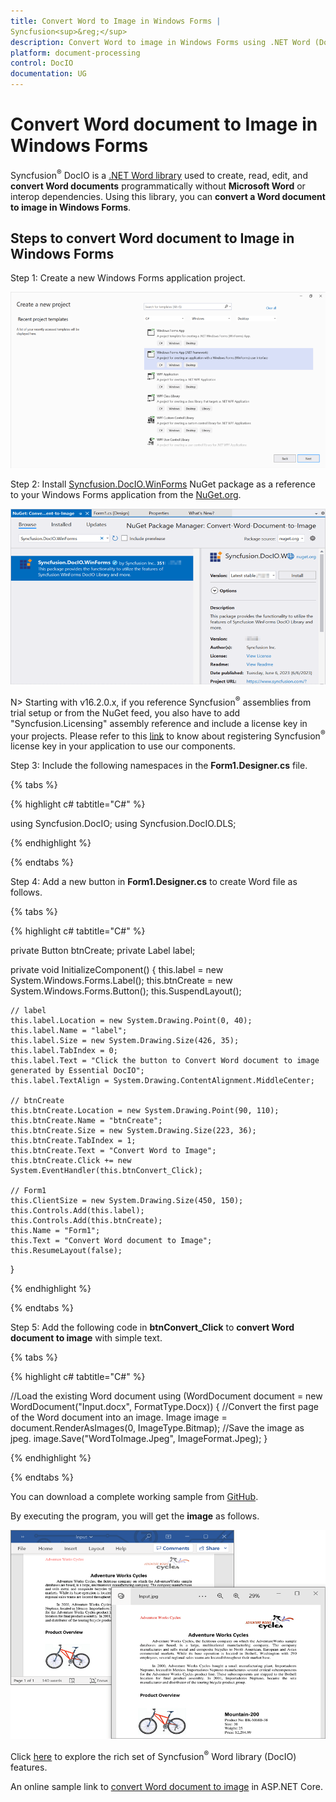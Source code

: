 ```yaml
---
title: Convert Word to Image in Windows Forms | 
Syncfusion<sup>&reg;</sup> 
description: Convert Word to image in Windows Forms using .NET Word (DocIO) library without Microsoft Word or interop dependencies.
platform: document-processing
control: DocIO
documentation: UG
---
```


# Convert Word document to Image in Windows Forms


Syncfusion<sup>&reg;</sup> DocIO is a [.NET Word library](https://www.syncfusion.com/document-processing/word-framework/net/word-library) used to create, read, edit, and **convert Word documents** programmatically without **Microsoft Word** or interop dependencies. Using this library, you can **convert a Word document to image in Windows Forms**.

## Steps to convert Word document to Image in Windows Forms

Step 1: Create a new Windows Forms application project.

![Create Windows Forms application in Visual Studio](Windows-Forms_images/Create-Project-WordtoPDF.png)

Step 2: Install [Syncfusion.DocIO.WinForms](https://www.nuget.org/packages/Syncfusion.DocIO.WinForms) NuGet package as a reference to your Windows Forms application from the [NuGet.org](https://www.nuget.org/).

![InstallSyncfusion.DocIO.WinForms NuGet package](Windows-Forms_images/Nuget-Package-WordtoImage.png)

N> Starting with v16.2.0.x, if you reference 
Syncfusion<sup>&reg;</sup> assemblies from trial setup or from the NuGet feed, you also have to add "Syncfusion.Licensing" assembly reference and include a license key in your projects. Please refer to this [link](https://help.syncfusion.com/common/essential-studio/licensing/overview) to know about registering 
Syncfusion<sup>&reg;</sup> license key in your application to use our components.

Step 3: Include the following namespaces in the **Form1.Designer.cs** file.

{% tabs %}

{% highlight c# tabtitle="C#" %}

using Syncfusion.DocIO;
using Syncfusion.DocIO.DLS;

{% endhighlight %}

{% endtabs %}

Step 4: Add a new button in **Form1.Designer.cs** to create Word file as follows.

{% tabs %}

{% highlight c# tabtitle="C#" %}

private Button btnCreate;
private Label label;

private void InitializeComponent()
{
    this.label = new System.Windows.Forms.Label();
    this.btnCreate = new System.Windows.Forms.Button();
    this.SuspendLayout();

    // label
    this.label.Location = new System.Drawing.Point(0, 40);
    this.label.Name = "label";
    this.label.Size = new System.Drawing.Size(426, 35);
    this.label.TabIndex = 0;
    this.label.Text = "Click the button to Convert Word document to image generated by Essential DocIO";
    this.label.TextAlign = System.Drawing.ContentAlignment.MiddleCenter;

    // btnCreate 
    this.btnCreate.Location = new System.Drawing.Point(90, 110);
    this.btnCreate.Name = "btnCreate";
    this.btnCreate.Size = new System.Drawing.Size(223, 36);
    this.btnCreate.TabIndex = 1;
    this.btnCreate.Text = "Convert Word to Image";
    this.btnCreate.Click += new System.EventHandler(this.btnConvert_Click);
       
    // Form1        
    this.ClientSize = new System.Drawing.Size(450, 150);
    this.Controls.Add(this.label);
    this.Controls.Add(this.btnCreate);
    this.Name = "Form1";
    this.Text = "Convert Word document to Image";
    this.ResumeLayout(false);
}

{% endhighlight %}

{% endtabs %}

Step 5: Add the following code in **btnConvert_Click** to **convert Word document to image** with simple text.

{% tabs %}

{% highlight c# tabtitle="C#" %}

//Load the existing Word document 
using (WordDocument document = new WordDocument("Input.docx", FormatType.Docx))
{
    //Convert the first page of the Word document into an image.
    Image image = document.RenderAsImages(0, ImageType.Bitmap);
    //Save the image as jpeg.
    image.Save("WordToImage.Jpeg", ImageFormat.Jpeg);
}

{% endhighlight %}

{% endtabs %}

You can download a complete working sample from [GitHub](https://github.com/SyncfusionExamples/DocIO-Examples/tree/main/Word-to-Image-conversion/Convert-Word-to-image/WindowForms).

By executing the program, you will get the **image** as follows.

![Word to Image in Windows Forms](WordToPDF_images/Output-WordtoImage.png)

Click [here](https://www.syncfusion.com/document-processing/word-framework/net) to explore the rich set of 
Syncfusion<sup>&reg;</sup> Word library (DocIO) features. 

An online sample link to [convert Word document to image](https://ej2.syncfusion.com/aspnetcore/Word/WordToImage#/material3) in ASP.NET Core. 